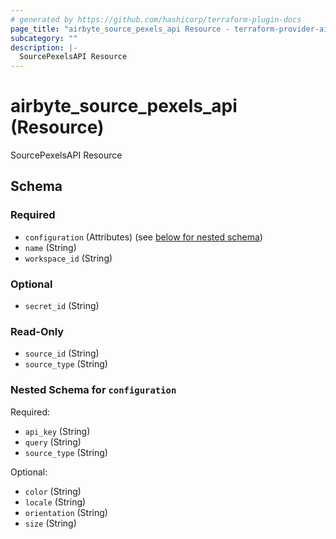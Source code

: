 ```yaml
---
# generated by https://github.com/hashicorp/terraform-plugin-docs
page_title: "airbyte_source_pexels_api Resource - terraform-provider-airbyte-new"
subcategory: ""
description: |-
  SourcePexelsAPI Resource
---
```


# airbyte_source_pexels_api (Resource)

SourcePexelsAPI Resource



<!-- schema generated by tfplugindocs -->
## Schema

### Required

- `configuration` (Attributes) (see [below for nested schema](#nestedatt--configuration))
- `name` (String)
- `workspace_id` (String)

### Optional

- `secret_id` (String)

### Read-Only

- `source_id` (String)
- `source_type` (String)

<a id="nestedatt--configuration"></a>
### Nested Schema for `configuration`

Required:

- `api_key` (String)
- `query` (String)
- `source_type` (String)

Optional:

- `color` (String)
- `locale` (String)
- `orientation` (String)
- `size` (String)


